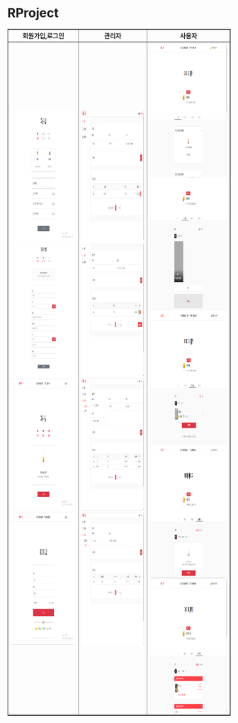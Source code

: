 # RProject
<div>
    <table border="1" align="center">
        <thead>
            <tr>
                <th align="center">회원가입,로그인</th>
                <th align="center">관리자</th>
                <th align="center">사용자</th>
            </tr>
        </thead>
        <tbody>
            <tr>
                <td align="center">
                    <img src="https://github.com/parkhongjoon/RProject/blob/main/img/회원가입1.png" width="900" height="300" alt="회원가입1">
                    <img src="https://github.com/parkhongjoon/RProject/blob/main/img/회원가입2.png" width="900" height="300" alt="회원가입2">
                    <img src="https://github.com/parkhongjoon/RProject/blob/main/img/회원가입3.png" width="900" height="300" alt="회원가입3">
                    <img src="https://github.com/parkhongjoon/RProject/blob/main/img/로그인1.png" width="900" height="300" alt="로그인1">
                </td>
                <td align="center">
                    <img src="https://github.com/parkhongjoon/RProject/blob/main/img/관리자1.png" width="900" height="300" alt="관리자1">
                    <img src="https://github.com/parkhongjoon/RProject/blob/main/img/관리자2.png" width="900" height="300" alt="관리자2">
                    <img src="https://github.com/parkhongjoon/RProject/blob/main/img/관리자3.png" width="900" height="300" alt="관리자3">
                    <img src="https://github.com/parkhongjoon/RProject/blob/main/img/관리자4.png" width="900" height="300" alt="관리자4">
                </td>
                <td align="center">
                    <img src="https://github.com/parkhongjoon/RProject/blob/main/img/사용자1.png" width="900" height="300" alt="사용자1">
                    <img src="https://github.com/parkhongjoon/RProject/blob/main/img/사용자2.png" width="900" height="300" alt="사용자2">
                    <img src="https://github.com/parkhongjoon/RProject/blob/main/img/사용자3.png" width="900" height="300" alt="사용자3">
                    <img src="https://github.com/parkhongjoon/RProject/blob/main/img/사용자4 예약없음.png" width="900" height="300" alt="사용자4 예약없음">
                    <img src="https://github.com/parkhongjoon/RProject/blob/main/img/사용자4 예약 유.png" width="900" height="300" alt="사용자4 예약 유">
                </td>
            </tr>
        </tbody>
    </table>
</div>

